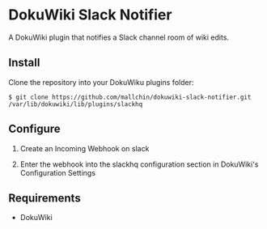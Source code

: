 # DokuWiki Slack Notifier

A DokuWiki plugin that notifies a Slack channel room of wiki edits.

## Install

Clone the repository into your DokuWiku plugins folder:

```
$ git clone https://github.com/mallchin/dokuwiki-slack-notifier.git /var/lib/dokuwiki/lib/plugins/slackhq
```

## Configure

1. Create an Incoming Webhook on slack

2. Enter the webhook into the slackhq configuration section in DokuWiki's Configuration Settings

## Requirements

* DokuWiki
